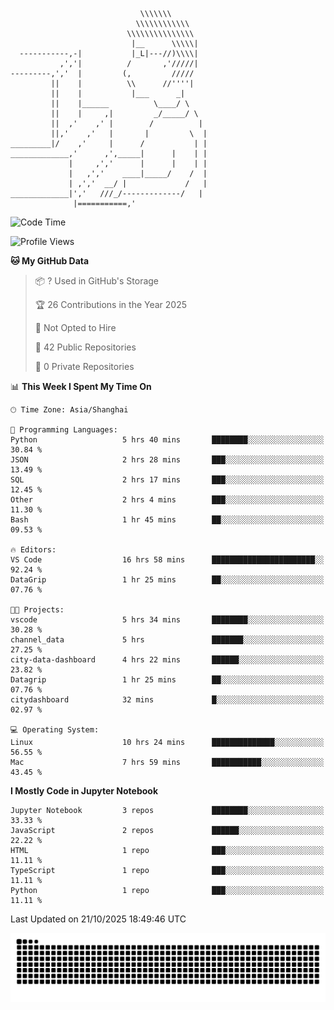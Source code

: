 ```
                             \\\\\\\
                            \\\\\\\\\\\\
                          \\\\\\\\\\\\\\\
                           |__      \\\\\|
  -----------,-|           |_L|---//)\\\\|
           ,','|          /       ,'/////|
---------,','  |         (,         /////
         ||    |          \\      //''''|
         ||    |           |___      _|
         ||    |______          \____/ \
         ||    |     ,|         _/_____/ \
         ||  ,'    ,' |        /          |
         ||,'    ,'   |       |         \  |
_________|/    ,'     |      /           | |
_____________,'      ,',_____|      |    | |
             |     ,','      |      |    | |
             |   ,','    ____|_____/    /  |
             | ,','  __/ |             /   |
_____________|','   ///_/-------------/   |
              |===========,'
```

<!--START_SECTION:waka-->
![Code Time](http://img.shields.io/badge/Code%20Time-189%20hrs%2058%20mins-blue)

![Profile Views](http://img.shields.io/badge/Profile%20Views-0-blue)

**🐱 My GitHub Data** 

> 📦 ? Used in GitHub's Storage 
 > 
> 🏆 26 Contributions in the Year 2025
 > 
> 🚫 Not Opted to Hire
 > 
> 📜 42 Public Repositories 
 > 
> 🔑 0 Private Repositories 
 > 
📊 **This Week I Spent My Time On** 

```text
🕑︎ Time Zone: Asia/Shanghai

💬 Programming Languages: 
Python                   5 hrs 40 mins       ████████░░░░░░░░░░░░░░░░░   30.84 % 
JSON                     2 hrs 28 mins       ███░░░░░░░░░░░░░░░░░░░░░░   13.49 % 
SQL                      2 hrs 17 mins       ███░░░░░░░░░░░░░░░░░░░░░░   12.45 % 
Other                    2 hrs 4 mins        ███░░░░░░░░░░░░░░░░░░░░░░   11.30 % 
Bash                     1 hr 45 mins        ██░░░░░░░░░░░░░░░░░░░░░░░   09.53 % 

🔥 Editors: 
VS Code                  16 hrs 58 mins      ███████████████████████░░   92.24 % 
DataGrip                 1 hr 25 mins        ██░░░░░░░░░░░░░░░░░░░░░░░   07.76 % 

🐱‍💻 Projects: 
vscode                   5 hrs 34 mins       ████████░░░░░░░░░░░░░░░░░   30.28 % 
channel_data             5 hrs               ███████░░░░░░░░░░░░░░░░░░   27.25 % 
city-data-dashboard      4 hrs 22 mins       ██████░░░░░░░░░░░░░░░░░░░   23.82 % 
Datagrip                 1 hr 25 mins        ██░░░░░░░░░░░░░░░░░░░░░░░   07.76 % 
citydashboard            32 mins             █░░░░░░░░░░░░░░░░░░░░░░░░   02.97 % 

💻 Operating System: 
Linux                    10 hrs 24 mins      ██████████████░░░░░░░░░░░   56.55 % 
Mac                      7 hrs 59 mins       ███████████░░░░░░░░░░░░░░   43.45 % 
```

**I Mostly Code in Jupyter Notebook** 

```text
Jupyter Notebook         3 repos             ████████░░░░░░░░░░░░░░░░░   33.33 % 
JavaScript               2 repos             ██████░░░░░░░░░░░░░░░░░░░   22.22 % 
HTML                     1 repo              ███░░░░░░░░░░░░░░░░░░░░░░   11.11 % 
TypeScript               1 repo              ███░░░░░░░░░░░░░░░░░░░░░░   11.11 % 
Python                   1 repo              ███░░░░░░░░░░░░░░░░░░░░░░   11.11 % 
```




 Last Updated on 21/10/2025 18:49:46 UTC
<!--END_SECTION:waka-->

<picture>
  <source media="(prefers-color-scheme: dark)" srcset="https://raw.githubusercontent.com/yuemanly/yuemanly/output/github-contribution-grid-snake-dark.svg" />
  <source media="(prefers-color-scheme: light)" srcset="https://raw.githubusercontent.com/yuemanly/yuemanly/output/github-contribution-grid-snake.svg" />
  <img alt="github-snake" src="https://raw.githubusercontent.com/yuemanly/yuemanly/output/github-contribution-grid-snake.svg" />
</picture>
<!--
**yuemanly/yuemanly** is a ✨ _special_ ✨ repository because its `README.md` (this file) appears on your GitHub profile.

Here are some ideas to get you started:

- 🔭 I’m currently working on ...
- 🌱 I’m currently learning ...
- 👯 I’m looking to collaborate on ...
- 🤔 I’m looking for help with ...
- 💬 Ask me about ...
- 📫 How to reach me: ...
- 😄 Pronouns: ...
- ⚡ Fun fact: ...
-->

